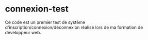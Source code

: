 # connexion-test
Ce code est un premier test de système d'inscription/connexion/déconnexion réalisé lors de ma formation de développeur web.
